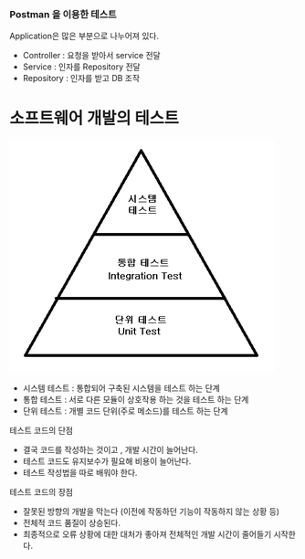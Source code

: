### Postman 을 이용한 테스트
Application은 많은 부분으로 나누어져 있다.
- Controller : 요청을 받아서 service 전달
- Service : 인자를 Repository 전달
- Repository : 인자를 받고 DB 조작


# 소프트웨어 개발의 테스트
![test](test.png)
- 시스템 테스트 : 통합되어 구축된 시스템을 테스트 하는 단계
- 통합 테스트 : 서로 다른 모듈이 상호작용 하는 것을 테스트 하는 단계
- 단위 테스트 : 개별 코드 단위(주로 메소드)를 테스트 하는 단계

테스트 코드의 단점
- 결국 코드를 작성하는 것이고 , 개발 시간이 늘어난다.
- 테스트 코드도 유지보수가 필요해 비용이 늘어난다.
- 테스트 작성법을 따로 배워야 한다.

테스트 코드의 장점
- 잘못된 방향의 개발을 막는다 (이전에 작동하던 기능이 작동하지 않는 상황 등)
- 전체적 코드 품질이 상승된다.
- 최종적으로 오류 상황에 대한 대처가 좋아져 전체적인 개발 시간이 줄어들기 시작한다.



